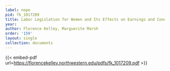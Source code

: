 ```yaml
---
label: nope
pid: fk_1017209
title: Labor Legislation for Women and Its Effects on Earnings and Conditions of Labor
year:
author: Florence Kelley, Marguerite Marsh
order: '159'
layout: single
collection: documents
---
```



{{< embed-pdf url=https://florencekelley.northwestern.edu/pdfs/fk_1017209.pdf >}}